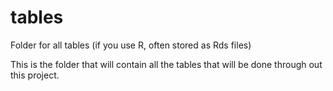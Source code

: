 # tables

Folder for all tables (if you use R, often stored as Rds files)

This is the folder that will contain all the tables that will be done through out this project. 
